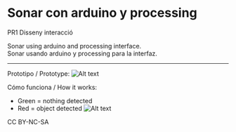 # Sonar con arduino y processing
PR1 Disseny interacció

Sonar using arduino and processing interface.<br>
Sonar usando arduino y processing para la interfaz.

-----------------------------------------------------------------------------------------------------------------------------------------
Prototipo / Prototype:
![Alt text](https://cloud.githubusercontent.com/assets/14861253/18611500/0195e768-7d3b-11e6-992b-fbf849309d04.png)

Cómo funciona / How it works:
- Green = nothing detected
- Red = object detected
![Alt text](https://cloud.githubusercontent.com/assets/14861253/18611501/0760a548-7d3b-11e6-8a01-bd489b9fc020.png)

CC BY-NC-SA
